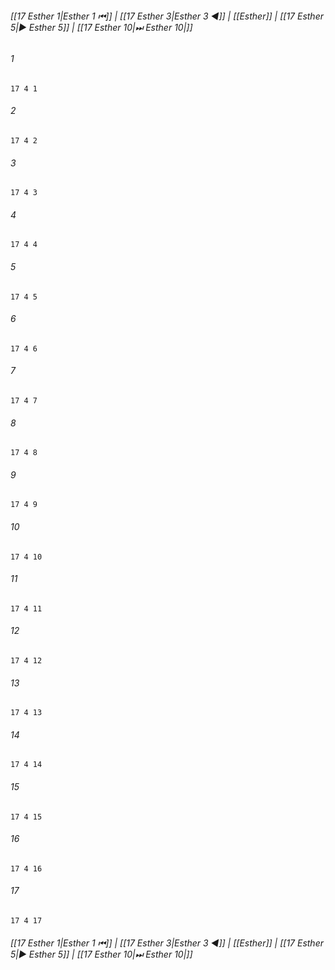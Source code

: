 
###### [[17 Esther 1|Esther 1 ⏮]] | [[17 Esther 3|Esther 3 ◀]] | [[Esther]] | [[17 Esther 5|▶ Esther 5]] | [[17 Esther 10|⏭ Esther 10|]]

###### 1
``` verse
17 4 1 
```
###### 2
``` verse
17 4 2 
```
###### 3
``` verse
17 4 3 
```
###### 4
``` verse
17 4 4 
```
###### 5
``` verse
17 4 5 
```
###### 6
``` verse
17 4 6 
```
###### 7
``` verse
17 4 7 
```
###### 8
``` verse
17 4 8 
```
###### 9
``` verse
17 4 9 
```
###### 10
``` verse
17 4 10 
```
###### 11
``` verse
17 4 11 
```
###### 12
``` verse
17 4 12 
```
###### 13
``` verse
17 4 13 
```
###### 14
``` verse
17 4 14 
```
###### 15
``` verse
17 4 15 
```
###### 16
``` verse
17 4 16 
```
###### 17
``` verse
17 4 17 
```

###### [[17 Esther 1|Esther 1 ⏮]] | [[17 Esther 3|Esther 3 ◀]] | [[Esther]] | [[17 Esther 5|▶ Esther 5]] | [[17 Esther 10|⏭ Esther 10|]]

